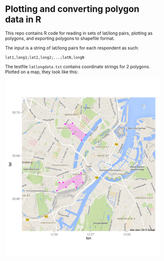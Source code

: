 # Plotting and converting polygon data in R
This repo contains R code for reading in sets of lat/long pairs, plotting as polygons, and exporting polygons to shapefile format.

The input is a string of lat/long pairs for each respondent as such:

```
lat1,long1;lat2,long2;...;latN,longN
```

The testfile `latlongdata.txt` contains coordinate strings for 2 polygons. Plotted on a map, they look like this:

![](polygonmap.png?raw=true)
